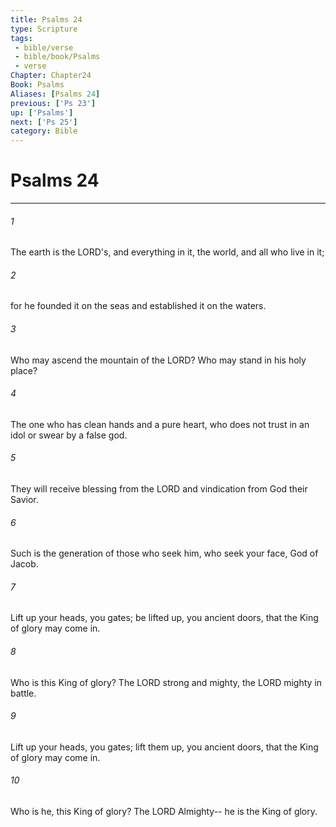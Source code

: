 ```yaml
---
title: Psalms 24
type: Scripture
tags:
 - bible/verse
 - bible/book/Psalms
 - verse
Chapter: Chapter24
Book: Psalms
Aliases: [Psalms 24]
previous: ['Ps 23']
up: ['Psalms']
next: ['Ps 25']
category: Bible
---
```

# Psalms 24

***


###### 1 
The earth is the LORD's, and everything in it, the world, and all who live in it; 

###### 2 
for he founded it on the seas and established it on the waters. 

###### 3 
Who may ascend the mountain of the LORD? Who may stand in his holy place? 

###### 4 
The one who has clean hands and a pure heart, who does not trust in an idol or swear by a false god. 

###### 5 
They will receive blessing from the LORD and vindication from God their Savior. 

###### 6 
Such is the generation of those who seek him, who seek your face, God of Jacob. 

###### 7 
Lift up your heads, you gates; be lifted up, you ancient doors, that the King of glory may come in. 

###### 8 
Who is this King of glory? The LORD strong and mighty, the LORD mighty in battle. 

###### 9 
Lift up your heads, you gates; lift them up, you ancient doors, that the King of glory may come in. 

###### 10 
Who is he, this King of glory? The LORD Almighty-- he is the King of glory. 
